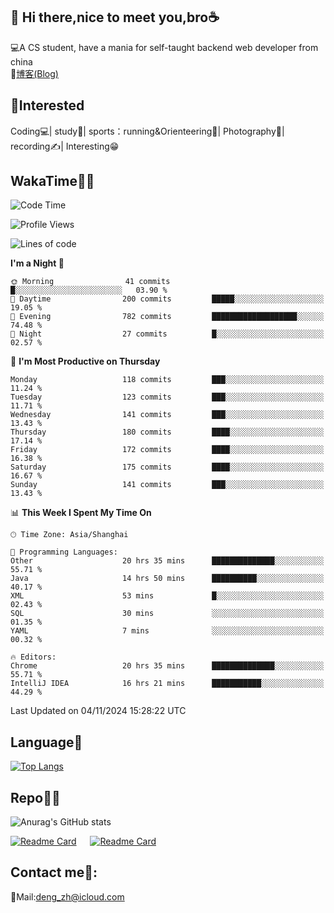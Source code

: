 👋 Hi there,nice to meet you,bro☕
---
💻A CS student, have a mania for self-taught backend web developer from china   
📌[博客(Blog)](https://github.com/HealUP/MyBlog)

 <!-- waka-box start -->
 <!-- waka-box end -->
 
🧲**Interested**
--
Coding💻| study📖| sports：running&Orienteering🏃‍| Photography📸| recording✍️| Interesting😁

WakaTime👨‍💻
---
<!--START_SECTION:waka-->
![Code Time](http://img.shields.io/badge/Code%20Time-2%2C041%20hrs%2046%20mins-blue)

![Profile Views](http://img.shields.io/badge/Profile%20Views-0-blue)

![Lines of code](https://img.shields.io/badge/From%20Hello%20World%20I%27ve%20Written-205.0%20thousand%20lines%20of%20code-blue)

**I'm a Night 🦉** 

```text
🌞 Morning                41 commits          █░░░░░░░░░░░░░░░░░░░░░░░░   03.90 % 
🌆 Daytime                200 commits         █████░░░░░░░░░░░░░░░░░░░░   19.05 % 
🌃 Evening                782 commits         ███████████████████░░░░░░   74.48 % 
🌙 Night                  27 commits          █░░░░░░░░░░░░░░░░░░░░░░░░   02.57 % 
```
📅 **I'm Most Productive on Thursday** 

```text
Monday                   118 commits         ███░░░░░░░░░░░░░░░░░░░░░░   11.24 % 
Tuesday                  123 commits         ███░░░░░░░░░░░░░░░░░░░░░░   11.71 % 
Wednesday                141 commits         ███░░░░░░░░░░░░░░░░░░░░░░   13.43 % 
Thursday                 180 commits         ████░░░░░░░░░░░░░░░░░░░░░   17.14 % 
Friday                   172 commits         ████░░░░░░░░░░░░░░░░░░░░░   16.38 % 
Saturday                 175 commits         ████░░░░░░░░░░░░░░░░░░░░░   16.67 % 
Sunday                   141 commits         ███░░░░░░░░░░░░░░░░░░░░░░   13.43 % 
```


📊 **This Week I Spent My Time On** 

```text
🕑︎ Time Zone: Asia/Shanghai

💬 Programming Languages: 
Other                    20 hrs 35 mins      ██████████████░░░░░░░░░░░   55.71 % 
Java                     14 hrs 50 mins      ██████████░░░░░░░░░░░░░░░   40.17 % 
XML                      53 mins             █░░░░░░░░░░░░░░░░░░░░░░░░   02.43 % 
SQL                      30 mins             ░░░░░░░░░░░░░░░░░░░░░░░░░   01.35 % 
YAML                     7 mins              ░░░░░░░░░░░░░░░░░░░░░░░░░   00.32 % 

🔥 Editors: 
Chrome                   20 hrs 35 mins      ██████████████░░░░░░░░░░░   55.71 % 
IntelliJ IDEA            16 hrs 21 mins      ███████████░░░░░░░░░░░░░░   44.29 % 
```


 Last Updated on 04/11/2024 15:28:22 UTC
<!--END_SECTION:waka-->

Language🚀
---
[![Top Langs](https://github-readme-stats.vercel.app/api/top-langs/?username=HealUP&layout=compact&hide_border=true)](https://github.com/HealUP)

Repo🧑‍💻
---
![Anurag's GitHub stats](https://github-readme-stats.vercel.app/api?username=HealUP&count_private=true&show_icons=true&theme=gruvbox&hide_border=true) 

[![Readme Card](https://github-readme-stats.vercel.app/api/pin/?username=HealUP&repo=InternetEy&theme=transparent)](https://github.com/HealUP/InternetEy) &emsp;
[![Readme Card](https://github-readme-stats.vercel.app/api/pin/?username=HealUP&repo=CampusExperience&theme=transparent)](https://github.com/HealUP/CampusExperience)


Contact me📱:
---
📮Mail:deng_zh@icloud.com  
